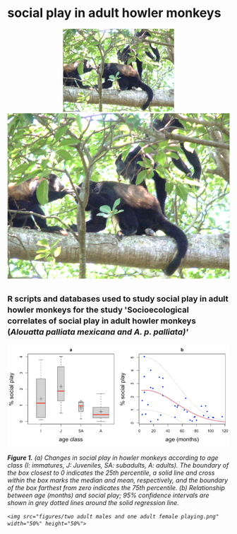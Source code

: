 # social play in adult howler monkeys
<center>
    <img src="figures/two adult males and one adult female playing.png" width="50%" alt="">
    <img src="figures/two adult males and one adult female playing.png" height="50%" alt="centered image" />
</center>
<h2>
<font size="4">
  R scripts and databases used to study social play in adult howler monkeys for the study 'Socioecological correlates of social play in adult howler monkeys (<i>Alouatta palliata mexicana<i/> and <i>A. p. palliata<i/>)'
  </font>
  </h2>
<img src="figures/fig1.png" alt="Simply Easy Learning">
<p>
<b>Figure 1.</b> (a) Changes in social play in howler monkeys according to age class (I: immatures, J: Juveniles, SA: subadults, A: adults). The boundary of the box closest to 0 indicates the 25th percentile, a solid line and cross within the box marks the median and mean, respectively, and the boundary of the box farthest from zero indicates the 75th percentile. (b) Relationship between age (months) and social play; 95% confidence intervals are shown in grey dotted lines around the solid regression line.
    
    <img src="figures/two adult males and one adult female playing.png" width="50%" height="50%">
